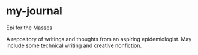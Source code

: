 # my-journal
Epi for the Masses

A repository of writings and thoughts from an aspiring epidemiologist. May include some technical writing and creative nonfiction.
